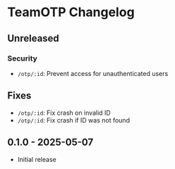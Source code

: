 # TeamOTP Changelog
## Unreleased
### Security
- `/otp/:id`: Prevent access for unauthenticated users

## Fixes
- `/otp/:id`: Fix crash on invalid ID
- `/otp/:id`: Fix crash if ID was not found


## 0.1.0 - 2025-05-07
- Initial release
